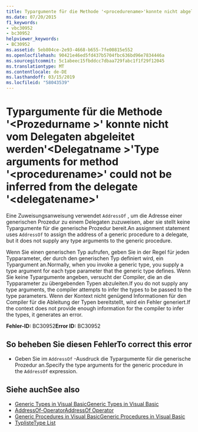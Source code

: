 ```yaml
---
title: Typargumente für die Methode '<procedurename>'konnte nicht abgeleitet werden aus dem Delegaten'<delegatename>'
ms.date: 07/20/2015
f1_keywords:
- vbc30952
- bc30952
helpviewer_keywords:
- BC30952
ms.assetid: 5eb804ce-2e93-4668-b655-7fe00815e552
ms.openlocfilehash: 90421e46ed5fd437b5704fbc636bd96e7834446a
ms.sourcegitcommit: 5c1abeec15fbddcc7dbaa729fabc1f1f29f12045
ms.translationtype: MT
ms.contentlocale: de-DE
ms.lasthandoff: 03/15/2019
ms.locfileid: "58043539"
---
```

# <a name="type-arguments-for-method-procedurename-could-not-be-inferred-from-the-delegate-delegatename"></a><span data-ttu-id="57741-102">Typargumente für die Methode '\<Prozedurname >' konnte nicht vom Delegaten abgeleitet werden'\<Delegatname >'</span><span class="sxs-lookup"><span data-stu-id="57741-102">Type arguments for method '\<procedurename>' could not be inferred from the delegate '\<delegatename>'</span></span>
<span data-ttu-id="57741-103">Eine Zuweisungsanweisung verwendet `AddressOf` , um die Adresse einer generischen Prozedur zu einem Delegaten zuzuweisen, aber sie stellt keine Typargumente für die generische Prozedur bereit.</span><span class="sxs-lookup"><span data-stu-id="57741-103">An assignment statement uses `AddressOf` to assign the address of a generic procedure to a delegate, but it does not supply any type arguments to the generic procedure.</span></span>  
  
 <span data-ttu-id="57741-104">Wenn Sie einen generischen Typ aufrufen, geben Sie in der Regel für jeden Typparameter, der durch den generischen Typ definiert wird, ein Typargument an.</span><span class="sxs-lookup"><span data-stu-id="57741-104">Normally, when you invoke a generic type, you supply a type argument for each type parameter that the generic type defines.</span></span> <span data-ttu-id="57741-105">Wenn Sie keine Typargumente angeben, versucht der Compiler, die an die Typparameter zu übergebenden Typen abzuleiten.</span><span class="sxs-lookup"><span data-stu-id="57741-105">If you do not supply any type arguments, the compiler attempts to infer the types to be passed to the type parameters.</span></span> <span data-ttu-id="57741-106">Wenn der Kontext nicht genügend Informationen für den Compiler für die Ableitung der Typen bereitstellt, wird ein Fehler generiert.</span><span class="sxs-lookup"><span data-stu-id="57741-106">If the context does not provide enough information for the compiler to infer the types, it generates an error.</span></span>  
  
 <span data-ttu-id="57741-107">**Fehler-ID:** BC30952</span><span class="sxs-lookup"><span data-stu-id="57741-107">**Error ID:** BC30952</span></span>  
  
## <a name="to-correct-this-error"></a><span data-ttu-id="57741-108">So beheben Sie diesen Fehler</span><span class="sxs-lookup"><span data-stu-id="57741-108">To correct this error</span></span>  
  
-   <span data-ttu-id="57741-109">Geben Sie im `AddressOf` -Ausdruck die Typargumente für die generische Prozedur an.</span><span class="sxs-lookup"><span data-stu-id="57741-109">Specify the type arguments for the generic procedure in the `AddressOf` expression.</span></span>  
  
## <a name="see-also"></a><span data-ttu-id="57741-110">Siehe auch</span><span class="sxs-lookup"><span data-stu-id="57741-110">See also</span></span>

- [<span data-ttu-id="57741-111">Generic Types in Visual Basic</span><span class="sxs-lookup"><span data-stu-id="57741-111">Generic Types in Visual Basic</span></span>](../../visual-basic/programming-guide/language-features/data-types/generic-types.md)
- [<span data-ttu-id="57741-112">AddressOf-Operator</span><span class="sxs-lookup"><span data-stu-id="57741-112">AddressOf Operator</span></span>](../../visual-basic/language-reference/operators/addressof-operator.md)
- [<span data-ttu-id="57741-113">Generic Procedures in Visual Basic</span><span class="sxs-lookup"><span data-stu-id="57741-113">Generic Procedures in Visual Basic</span></span>](../../visual-basic/programming-guide/language-features/data-types/generic-procedures.md)
- [<span data-ttu-id="57741-114">Typliste</span><span class="sxs-lookup"><span data-stu-id="57741-114">Type List</span></span>](../../visual-basic/language-reference/statements/type-list.md)
